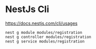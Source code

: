 # NestJs Cli
https://docs.nestjs.com/cli/usages


```shell
nest g module modules/registration
nest g controller modules/registration
nest g service modules/registration
```
